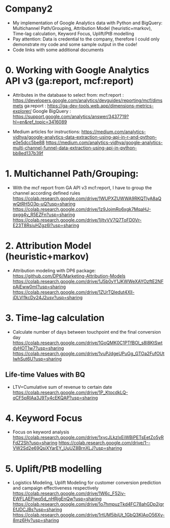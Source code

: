 # Company2
- My implementation of Google Analytics data with Python and BigQuery: Multichannel Path/Grouping, Attribution Model (heuristic+markov), Time-lag calculation, Keyword Focus, Uplift/PtB modelling
- Pay attention: Data is credential to the company, therefore I could only demonstrate my code and some sample output in the code!
- Code links with some additional documents

# 0. Working with Google Analytics API v3 (ga:report, mcf:report)
* Attributes in the database to select from:
mcf:report : https://developers.google.com/analytics/devguides/reporting/mcf/dimsmets
ga:report : https://ga-dev-tools.web.app/dimensions-metrics-explorer/
Google BigQuery : https://support.google.com/analytics/answer/3437719?hl=en&ref_topic=3416089

* Medium articles for instructions:
https://medium.com/analytics-vidhya/google-analytics-data-extraction-using-api-in-r-and-python-e0e5dcc5be88
https://medium.com/analytics-vidhya/google-analytics-multi-channel-funnel-data-extraction-using-api-in-python-bb8ed137b39f

# 1. Multichannel Path/Grouping:
* With the mcf report from GA API v3 mcf:report, I have to group the channel according defined rules
https://colab.research.google.com/drive/1WUPXZUWWA9RKQTIyA8aQwQtRH5O3p-uQ?usp=sharing
https://colab.research.google.com/drive/1z9JojmRo6xgk7MqaHJ-qxgg4v_R5EZFn?usp=sharing
https://colab.research.google.com/drive/1jltvVV7Q7ToFD0Vr-E23T8RsiuHZgz6I?usp=sharing

# 2. Attribution Model (heuristic+markov)
* Attribution modeling with DP6 package: https://github.com/DP6/Marketing-Attribution-Models
https://colab.research.google.com/drive/1J5b0yY1JKWWeXAYOzftE2NFpAiEww0mI?usp=sharing
https://colab.research.google.com/drive/1ZUrTQledut4Xll-jDLVI1kcDy24J2usv?usp=sharing

# 3. Time-lag calculation
* Calculate number of days between touchpoint end the final conversion day
https://colab.research.google.com/drive/1GoQMK0C1PTfBOl_s8l8KtSwtdyHOT1w7?usp=sharing
https://colab.research.google.com/drive/1vuPJdgeUPuGg_GTOa2FufOUtIwhSut6U?usp=sharing

## Life-time Values with BQ
* LTV=Cumulative sum of revenue to certain date
https://colab.research.google.com/drive/1P_KtocdkLQ-qCF5pRIAa3J9Ty4cEKQAP?usp=sharing

# 4. Keyword Focus
* Focus on keyword analysis
https://colab.research.google.com/drive/1xycJLkzlxEiWBiPETsEetZo5yRFdZ2Sh?usp=sharing
https://colab.research.google.com/drive/1--VW2Sd2e69QsiXYarEY_UuUZ8BrnXLJ?usp=sharing

# 5. Uplift/PtB modelling
* Logistics Modeling, Uplift Modeling for customer conversion prediction and campaign effectiveness respectively
https://colab.research.google.com/drive/1W6c_F52iv-EWFLAEPjwq5d_nHRjgEnQw?usp=sharing
https://colab.research.google.com/drive/1o7hmpuzTkd4FC78ahGDp2jgrEfJDCJBs?usp=sharing
https://colab.research.google.com/drive/1rtUM5ibjUt_1GbQ3KIAoO56Xy-8mz6Hy?usp=sharing
